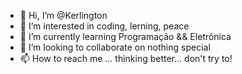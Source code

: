 - 👋 Hi, I’m @Kerlington
- 👀 I’m interested in coding, lerning,  peace
- 🌱 I’m currently learning Programação && Eletrônica
- 💞️ I’m looking to collaborate on nothing special
- 📫 How to reach me ... thinking better... don't try to!
